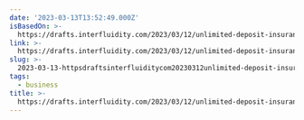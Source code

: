 ```yaml
---
date: '2023-03-13T13:52:49.000Z'
isBasedOn: >-
  https://drafts.interfluidity.com/2023/03/12/unlimited-deposit-insurance/index.html
link: >-
  https://drafts.interfluidity.com/2023/03/12/unlimited-deposit-insurance/index.html
slug: >-
  2023-03-13-httpsdraftsinterfluiditycom20230312unlimited-deposit-insuranceindexhtml
tags:
  - business
title: >-
  https://drafts.interfluidity.com/2023/03/12/unlimited-deposit-insurance/index.html
---
```


